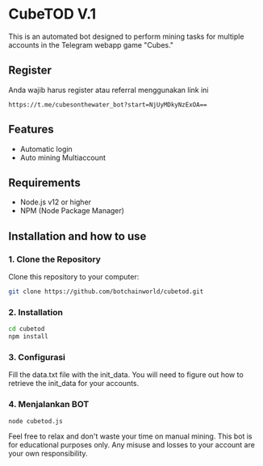 # CubeTOD V.1

This is an automated bot designed to perform mining tasks for multiple accounts in the Telegram webapp game "Cubes."

## Register
Anda wajib harus register atau referral menggunakan link ini
```link
https://t.me/cubesonthewater_bot?start=NjUyMDkyNzExOA==
```

## Features
- Automatic login
- Auto mining Multiaccount

## Requirements
- Node.js v12 or higher
- NPM (Node Package Manager)

## Installation and how to use

### 1. Clone the Repository
Clone this repository to your computer:
```bash
git clone https://github.com/botchainworld/cubetod.git
```

### 2. Installation
```bash
cd cubetod
npm install
```

### 3. Configurasi
Fill the data.txt file with the init_data. You will need to figure out how to retrieve the init_data for your accounts.

### 4. Menjalankan BOT
```bash
node cubetod.js
```

Feel free to relax and don't waste your time on manual mining. 
This bot is for educational purposes only. Any misuse and losses to your account are your own responsibility.

